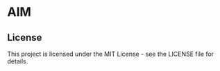 # AIM

## License

This project is licensed under the MIT License - see the LICENSE file for details.
